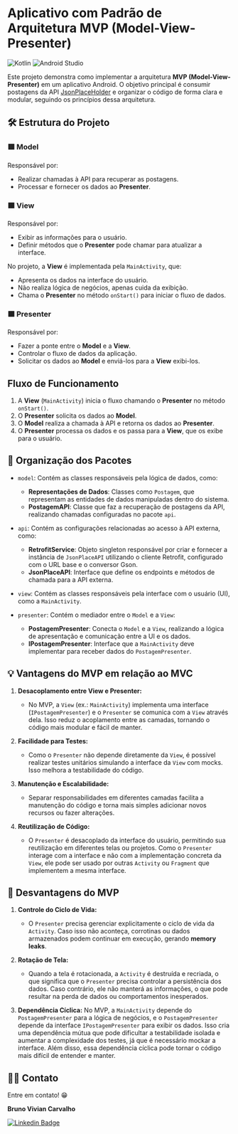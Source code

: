 # Aplicativo com Padrão de Arquitetura MVP (Model-View-Presenter)
![Kotlin](https://img.shields.io/badge/kotlin-%237F52FF.svg?style=for-the-badge&logo=kotlin&logoColor=white) ![Android Studio](https://img.shields.io/badge/android%20studio-346ac1?style=for-the-badge&logo=android%20studio&logoColor=white)

Este projeto demonstra como implementar a arquitetura **MVP (Model-View-Presenter)** em um aplicativo Android. O objetivo principal é consumir postagens da API [JsonPlaceHolder](https://jsonplaceholder.typicode.com/) e organizar o código de forma clara e modular, seguindo os princípios dessa arquitetura.

## 🛠️ Estrutura do Projeto  

### 🟥 Model  
Responsável por:  
- Realizar chamadas à API para recuperar as postagens.  
- Processar e fornecer os dados ao **Presenter**.  

### 🟩 View  
Responsável por:  
- Exibir as informações para o usuário.  
- Definir métodos que o **Presenter** pode chamar para atualizar a interface.  

No projeto, a **View** é implementada pela `MainActivity`, que:  
- Apresenta os dados na interface do usuário.  
- Não realiza lógica de negócios, apenas cuida da exibição.  
- Chama o **Presenter** no método `onStart()` para iniciar o fluxo de dados.  

### 🟪 Presenter  
Responsável por:  
- Fazer a ponte entre o **Model** e a **View**.  
- Controlar o fluxo de dados da aplicação.  
- Solicitar os dados ao **Model** e enviá-los para a **View** exibi-los.

## Fluxo de Funcionamento  
1. A **View** (`MainActivity`) inicia o fluxo chamando o **Presenter** no método `onStart()`.  
2. O **Presenter** solicita os dados ao **Model**.  
3. O **Model** realiza a chamada à API e retorna os dados ao **Presenter**.  
4. O **Presenter** processa os dados e os passa para a **View**, que os exibe para o usuário.
   
## 📂 Organização dos Pacotes

- `model`: Contém as classes responsáveis pela lógica de dados, como:

   - **Representações de Dados**: Classes como `Postagem`, que representam as entidades de dados manipuladas dentro do sistema.
   - **PostagemAPI**: Classe que faz a recuperação de postagens da API, realizando chamadas configuradas no pacote `api`.

- `api`: Contém as configurações relacionadas ao acesso à API externa, como:

   - **RetrofitService**: Objeto singleton responsável por criar e fornecer a instância de `JsonPlaceAPI` utilizando o cliente Retrofit, configurado com o URL base e o conversor Gson.
   - **JsonPlaceAPI**: Interface que define os endpoints e métodos de chamada para a API externa.

- `view`: Contém as classes responsáveis pela interface com o usuário (UI), como a `MainActivity`.

- `presenter`: Contém o mediador entre o `Model` e a `View`:

   - **PostagemPresenter**: Conecta o `Model` e a `View`, realizando a lógica de apresentação e comunicação entre a UI e os dados.
   - **IPostagemPresenter**: Interface que a `MainActivity` deve implementar para receber dados do `PostagemPresenter`.
  
## 💡 **Vantagens do MVP em relação ao MVC**

1. **Desacoplamento entre View e Presenter:**
   - No MVP, a `View` (ex.: `MainActivity`) implementa uma interface (`IPostagemPresenter`) e o `Presenter` se comunica com a `View` através dela. Isso reduz o acoplamento entre as camadas, tornando o código mais modular e fácil de manter.

2. **Facilidade para Testes:**
   - Como o `Presenter` não depende diretamente da `View`, é possível realizar testes unitários simulando a interface da `View` com mocks. Isso melhora a testabilidade do código.

3. **Manutenção e Escalabilidade:**
   - Separar responsabilidades em diferentes camadas facilita a manutenção do código e torna mais simples adicionar novos recursos ou fazer alterações.

4. **Reutilização de Código:**
   - O `Presenter` é desacoplado da interface do usuário, permitindo sua reutilização em diferentes telas ou projetos. Como o `Presenter` interage com a interface e não com a implementação concreta da `View`, ele pode ser usado por outras `Activity` ou `Fragment` que implementem a mesma interface.

## 🚨 **Desvantagens do MVP**

1. **Controle do Ciclo de Vida:**
   - O `Presenter` precisa gerenciar explicitamente o ciclo de vida da `Activity`. Caso isso não aconteça, corrotinas ou dados armazenados podem continuar em execução, gerando **memory leaks**.
    
2. **Rotação de Tela:**
   - Quando a tela é rotacionada, a `Activity` é destruída e recriada, o que significa que o `Presenter` precisa controlar a persistência dos dados. Caso contrário, ele não manterá as informações, o que pode resultar na perda de dados ou comportamentos inesperados.

3. **Dependência Cíclica:**
No MVP, a `MainActivity` depende do `PostagemPresenter` para a lógica de negócios, e o `PostagemPresenter` depende da interface `IPostagemPresenter` para exibir os dados. Isso cria uma dependência mútua que pode dificultar a testabilidade isolada e aumentar a complexidade dos testes, já que é necessário mockar a interface. Além disso, essa dependência cíclica pode tornar o código mais difícil de entender e manter.

## 🧑‍💻 Contato
Entre em contato! 😁

**Bruno Vivian Carvalho**

[![Linkedin Badge](https://img.shields.io/badge/-LinkedIn-blue?style=flat-square&logo=Linkedin&logoColor=white&link=https://www.linkedin.com/in/bvcarvalho/)](https://www.linkedin.com/in/bvcarvalho/)


